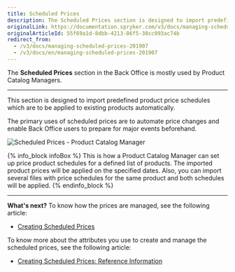 ```yaml
---
title: Scheduled Prices
description: The Scheduled Prices section is designed to import predefined product price schedules which are to be applied to existing products automatically in the future.
originalLink: https://documentation.spryker.com/v3/docs/managing-scheduled-prices-201907
originalArticleId: 55f69a1d-8dbb-4213-86f5-38cc093ac74b
redirect_from:
  - /v3/docs/managing-scheduled-prices-201907
  - /v3/docs/en/managing-scheduled-prices-201907
---
```


The **Scheduled Prices** section in the Back Office is mostly used by Product Catalog Managers.
***
This section is designed to import predefined product price schedules which are to be applied to existing products automatically.

The primary uses of scheduled prices are to automate price changes and enable Back Office users to prepare for major events beforehand.

![Scheduled Prices - Product Catalog Manager](https://spryker.s3.eu-central-1.amazonaws.com/docs/User+Guides/Back+Office+User+Guides/Price/Scheduled+Prices/scheduled-prices-section.png)

{% info_block infoBox %}
This is how a Product Catalog Manager can set up price product schedules for a defined list of products. The imported product prices will be applied on the specified dates. Also, you can import several files with price schedules for the same product and both schedules will be applied.
{% endinfo_block %}
***
**What's next?**
To know how the prices are managed, see the following article:
* [Creating Scheduled Prices](/docs/scos/user/user-guides/{{page.version}}/back-office-user-guide/catalog/scheduled-prices/creating-scheduled-prices.html)

To know more about the attributes you use to create and manage the scheduled prices, see the following article:
* [Creating Scheduled Prices: Reference Information](docs/scos/user/user-guides/{{page.version}}/back-office-user-guide/catalog/scheduled-prices/references/scheduled-prices-reference-information.html)

